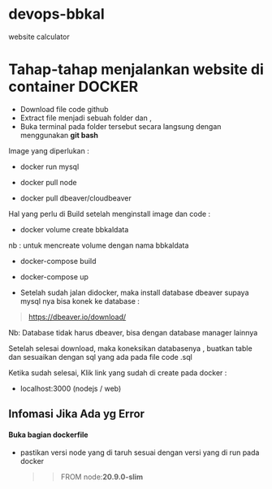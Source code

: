 # devops-bbkal
website calculator

# Tahap-tahap menjalankan website di container DOCKER

- Download file code github
- Extract file menjadi sebuah folder dan ,
- Buka terminal pada folder tersebut secara langsung dengan menggunakan <b>git bash</b>

Image yang diperlukan :

- docker run mysql
  
- docker pull node

- docker pull dbeaver/cloudbeaver


Hal yang perlu di Build setelah menginstall image dan code :

- docker volume create bbkaldata

nb : untuk mencreate volume dengan nama bbkaldata


- docker-compose build

- docker-compose up

- Setelah sudah jalan didocker, maka install database dbeaver supaya mysql nya bisa konek ke database :
  
>https://dbeaver.io/download/

Nb: Database tidak harus dbeaver, bisa dengan database manager lainnya


Setelah selesai download, maka koneksikan databasenya , buatkan table dan sesuaikan dengan sql yang ada pada file code .sql



Ketika sudah selesai, Klik link yang sudah di create pada docker :
- localhost:3000 (nodejs / web)


<h2>Infomasi Jika Ada yg Error</h2>

<h4>Buka bagian <b>dockerfile</b></h4>

- pastikan versi node yang di taruh sesuai dengan versi yang di run pada docker</br>

   >> FROM node:<b>20.9.0-slim</b>




